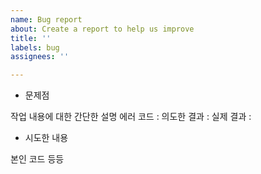 ```yaml
---
name: Bug report
about: Create a report to help us improve
title: ''
labels: bug
assignees: ''

---
```


- 문제점

작업 내용에 대한 간단한 설명
에러 코드 : 
의도한 결과 :
실제 결과 :

- 시도한 내용

본인 코드 등등
